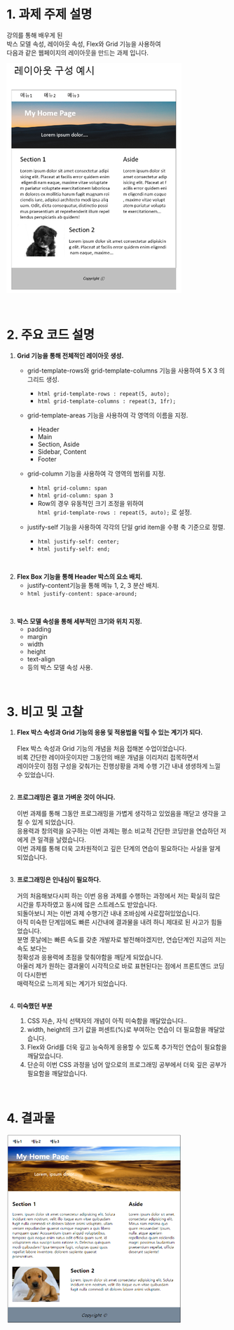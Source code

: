 # 1. 과제 주제 설명
강의를 통해 배우게 된 <br>
박스 모델 속성, 레이아웃 속성, Flex와 Grid 기능을 사용하여 <br>
다음과 같은 웹페이지의 레이아웃을 만드는 과제 입니다.

<a href="#"><img src="./Example/Example.png" width="400px" alt="sample image"></a> 

<br>

# 2. 주요 코드 설명

1. **Grid 기능을 통해 전체적인 레이아웃 생성.**
    - grid-template-rows와 grid-template-columns 기능을 사용하여 5 X 3 의 그리드 생성.
        - ```html grid-template-rows : repeat(5, auto);```
        - ```html grid-template-columns : repeat(3, 1fr);```
    
    - grid-template-areas 기능을 사용하여 각 영역의 이름을 지정.
        - Header
        - Main
        - Section, Aside
        - Sidebar, Content
        - Footer
    
    - grid-column 기능을 사용하여 각 영역의 범위를 지정.
        - ```html grid-column: span ```
        - ```html grid-column: span 3 ```
        - Row의 경우 유동적인 크기 조정을 위하여 <br>
        ```html grid-template-rows : repeat(5, auto);``` 로 설정.
    
    - justify-self 기능을 사용하여 각각의 단일 grid item을 수평 축 기준으로 정렬.
        - ```html justify-self: center;```
        - ```html justify-self: end;```

<br>

2. **Flex Box 기능을 통해 Header 박스의 요소 배치.**
    - justify-content기능을 통해 메뉴 1, 2, 3 분산 배치.
    - ```html justify-content: space-around;```

<br>

3. **박스 모델 속성을 통해 세부적인 크기와 위치 지정.**
    - padding
    - margin
    - width
    - height
    - text-align
    - 등의 박스 모델 속성 사용.

<br>

# 3. 비고 및 고찰

1. **Flex 박스 속성과 Grid 기능의 응용 및 적용법을 익힐 수 있는 계기가 되다.**<br><br>
Flex 박스 속성과 Grid 기능의 개념을 처음 접해본 수업이었습니다. <br>
비록 간단한 레이아웃이지만 그동안의 배운 개념을 이리저리 접목하면서 <br>
레이아웃이 점점 구성을 갖춰가는 진행상황을 과제 수행 기간 내내 생생하게 느낄 수 있었습니다. 
<br><br>

2. **프로그래밍은 결코 가벼운 것이 아니다.**<br><br>
이번 과제를 통해 그동안 프로그래밍을 가볍게 생각하고 있었음을 깨닫고 생각을 고칠 수 있게 되었습니다. <br>
응용력과 창의력을 요구하는 이번 과제는 평소 비교적 간단한 코딩만을 연습하던 저에게 큰 일격을 날렸습니다. <br>
이번 과제를 통해 더욱 고차원적이고 깊은 단계의 연습이 필요하다는 사실을 알게 되었습니다.
<br><br>

3. **프로그래밍은 인내심이 필요하다.**<br><br>
거의 처음해보다시피 하는 이번 응용 과제를 수행하는 과정에서 저는 확실히 많은 시간을 투자하였고 동시에 많은 스트레스도 받았습니다. <br>
되돌아보니 저는 이번 과제 수행기간 내내 조바심에 사로잡혀있었습니다. <br>
아직 미숙한 단계임에도 빠른 시간내에 결과물을 내려 하니 제대로 된 사고가 힘들었습니다. <br>
분명 훗날에는 빠른 속도를 갖춘 개발자로 발전해야겠지만, 연습단계인 지금의 저는 속도 보다는 <br>
정확성과 응용력에 초점을 맞춰야함을 깨닫게 되었습니다. <br>
아울러 제가 원하는 결과물이 시각적으로 바로 표현된다는 점에서 프론트엔드 코딩이 다시한번 <br>
매력적으로 느끼게 되는 계기가 되었습니다.
<br><br>

4. **미숙했던 부분**
    1. CSS 자손, 자식 선택자의 개념이 아직 미숙함을 깨달았습니다..
    2. width, height의 크기 값을 퍼센트(%)로 부여하는 연습이 더 필요함을 깨달았습니다.
    3. Flex와 Grid를 더욱 깊고 능숙하게 응용할 수 있도록 추가적인 연습이 필요함을 깨달았습니다.
    4. 단순히 이번 CSS 과정을 넘어 앞으로의 프로그래밍 공부에서 더욱 깊은 공부가 필요함을 깨달았습니다.

<br>

# 4. 결과물


<a href="#"><img src="./Example/Final.png" width="400px" alt="sample image"></a> 